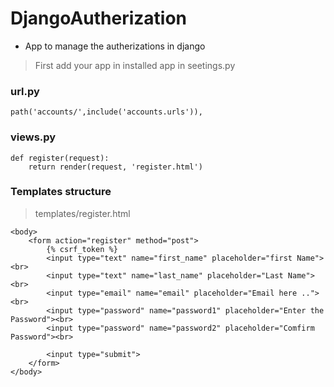 # DjangoAutherization

* App to manage the autherizations in django

>First add your app in installed app in seetings.py

### url.py
```
path('accounts/',include('accounts.urls')),
```

### views.py

```
def register(request):
    return render(request, 'register.html')

```

### Templates structure

>templates/register.html

```
<body>
    <form action="register" method="post">
        {% csrf_token %}
        <input type="text" name="first_name" placeholder="first Name"><br>
        <input type="text" name="last_name" placeholder="Last Name"><br>
        <input type="email" name="email" placeholder="Email here .."><br>
        <input type="password" name="password1" placeholder="Enter the Password"><br>
        <input type="password" name="password2" placeholder="Comfirm Password"><br>

        <input type="submit">
    </form>
</body>

```
